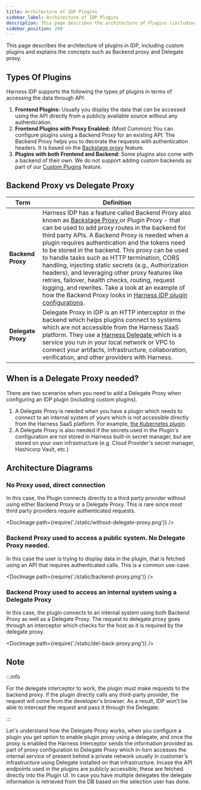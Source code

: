```yaml
---
title: Architecture of IDP Plugins
sidebar_label: Architecture of IDP Plugins
description: This page describes the architecture of Plugins (including Custom Plugins) and talk about Configuration, Backend Proxy and Delegate Proxy.
sidebar_position: 200
---
```


This page describes the architecture of plugins in IDP, including custom plugins and explains the concepts such as Backend proxy and Delegate proxy.

## Types Of Plugins

Harness IDP supports the following the types pf plugins in terms of accessing the data through API:

1. **Frontend Plugins:** Usually you display the data that can be accessed using the API directly from a publicly available source without any authentication.
2. **Frontend Plugins with Proxy Enabled:** (Most Common) You can configure plugins using a Backend Proxy for an existing API. The Backend Proxy helps you to decorate the requests with authentication headers. It is based on the [Backstage proxy](https://backstage.io/docs/plugins/proxying/) feature.
3. **Plugins with both Frontend and Backend:** Some plugins also come with a backend of their own. We do not support adding custom backends as part of our [Custom Plugins](/docs/internal-developer-portal/plugins/custom-plugins/overview) feature.

## Backend Proxy vs Delegate Proxy

| Term               | Definition                                                                                                                                                                                                                                                                                                                                                                                                                                                                                                                                                                                                                                                                                                                                                                                                                              |
| ------------------ | --------------------------------------------------------------------------------------------------------------------------------------------------------------------------------------------------------------------------------------------------------------------------------------------------------------------------------------------------------------------------------------------------------------------------------------------------------------------------------------------------------------------------------------------------------------------------------------------------------------------------------------------------------------------------------------------------------------------------------------------------------------------------------------------------------------------------------------- |
| **Backend Proxy**  | Harness IDP has a feature called Backend Proxy also known as [ Backstage Proxy ](https://backstage.io/docs/plugins/proxying/) or Plugin Proxy - that can be used to add proxy routes in the backend for third party APIs. A Backend Proxy is needed when a plugin requires authentication and the tokens need to be stored in the backend. This proxy can be used to handle tasks such as HTTP termination, CORS handling, injecting static secrets (e.g., Authorization headers), and leveraging other proxy features like retries, failover, health checks, routing, request logging, and rewrites. Take a look at an example of how the Backend Proxy looks in [Harness IDP plugin configurations](https://developer.harness.io/docs/internal-developer-portal/plugins/available-plugins/pagerduty/#application-configuration-yaml). |
| **Delegate Proxy** | Delegate Proxy in IDP is an HTTP interceptor in the backend which helps plugins connect to systems which are not accessible from the Harness SaaS platform. They use a [ Harness Delegate ](/docs/platform/delegates/delegate-concepts/delegate-overview/) which is a service you run in your local network or VPC to connect your artifacts, infrastructure, collaboration, verification, and other providers with Harness.                                                                                                                                                                                                                                                                                                                                                                                                            |

## When is a Delegate Proxy needed?

There are two scenarios when you need to add a Delegate Proxy when configuring an IDP plugin (including custom plugins).

1. A Delegate Proxy is needed when you have a plugin which needs to connect to an internal system of yours which is not accessible directly from the Harness SaaS platform. For example, [the Kubernetes plugin](https://developer.harness.io/docs/internal-developer-portal/plugins/available-plugins/kubernetes/#delegate-proxy).
2. A Delegate Proxy is also needed if the secrets used in the Plugin's configuration are not stored in Harness built-in secret manager, but are stored on your own infrastructure (e.g. Cloud Provider's secret manager, Hashicorp Vault, etc.)

## Architecture Diagrams

### No Proxy used, direct connection

In this case, the Plugin connects directly to a third party provider without using either Backend Proxy or a Delegate Proxy. This is rare since most third party providers require authenticated requests.

<DocImage path={require('./static/without-delegate-proxy.png')} />

### Backend Proxy used to access a public system. No Delegate Proxy needed.

In this case the user is trying to display data in the plugin, that is fetched using an API that requires authenticated calls. This is a common use-case.


<DocImage path={require('./static/backend-proxy.png')} />

### Backend Proxy used to access an internal system using a Delegate Proxy

In this case, the plugin connects to an internal system using both Backend Proxy as well as a Delegate Proxy. The request to delegate proxy goes through an interceptor which checks for the host as it is required by the delegate proxy. 

<DocImage path={require('./static/del-back-proxy.png')} />

## Note

:::info

For the delegate interceptor to work, the plugin must make requests to the backend proxy. If the plugin directly calls any third-party provider, the request will come from the developer's browser. As a result, IDP won't be able to intercept the request and pass it through the Delegate.

:::

Let's understand how the Delegate Proxy works, when you configure a plugin you get option to enable plugin proxy using a delegate, and once the proxy is enabled the Harness Interceptor sends the information provided as part of proxy configuration to Delegate Proxy which in-turn accesses the internal service of present behind a private network usually in customer's infrastructure using Delegate installed on that infrastructure. Incase the API endpoints used in the plugins are publicly accessible, these are fetched directly into the Plugin UI. In case you have multiple delegates the delegate information is retrieved from the DB based on the selection user has done.
